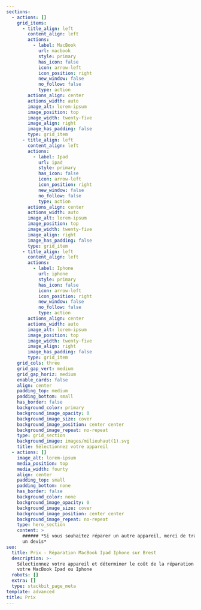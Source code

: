 ```yaml
---
sections:
  - actions: []
    grid_items:
      - title_align: left
        content_align: left
        actions:
          - label: MacBook
            url: macbook
            style: primary
            has_icon: false
            icon: arrow-left
            icon_position: right
            new_window: false
            no_follow: false
            type: action
        actions_align: center
        actions_width: auto
        image_alt: lorem-ipsum
        image_position: top
        image_width: twenty-five
        image_align: right
        image_has_padding: false
        type: grid_item
      - title_align: left
        content_align: left
        actions:
          - label: Ipad
            url: ipad
            style: primary
            has_icon: false
            icon: arrow-left
            icon_position: right
            new_window: false
            no_follow: false
            type: action
        actions_align: center
        actions_width: auto
        image_alt: lorem-ipsum
        image_position: top
        image_width: twenty-five
        image_align: right
        image_has_padding: false
        type: grid_item
      - title_align: left
        content_align: left
        actions:
          - label: Iphone
            url: iphone
            style: primary
            has_icon: false
            icon: arrow-left
            icon_position: right
            new_window: false
            no_follow: false
            type: action
        actions_align: center
        actions_width: auto
        image_alt: lorem-ipsum
        image_position: top
        image_width: twenty-five
        image_align: right
        image_has_padding: false
        type: grid_item
    grid_cols: three
    grid_gap_vert: medium
    grid_gap_horiz: medium
    enable_cards: false
    align: center
    padding_top: medium
    padding_bottom: small
    has_border: false
    background_color: primary
    background_image_opacity: 0
    background_image_size: cover
    background_image_position: center center
    background_image_repeat: no-repeat
    type: grid_section
    background_image: images/milieuhaut(1).svg
    title: Sélectionnez votre appareil
  - actions: []
    image_alt: lorem-ipsum
    media_position: top
    media_width: fourty
    align: center
    padding_top: small
    padding_bottom: none
    has_border: false
    background_color: none
    background_image_opacity: 0
    background_image_size: cover
    background_image_position: center center
    background_image_repeat: no-repeat
    type: hero_section
    content: >
      ###### *Si vous souhaitez réparer un autre appareil, merci de transmettre
      un devis*
seo:
  title: Prix - Réparation MacBook Ipad Iphone sur Brest
  description: >-
    Sélectionnez votre appareil et déterminer le coût de la réparation pour
    votre MacBook Ipad ou Iphone
  robots: []
  extra: []
  type: stackbit_page_meta
template: advanced
title: Prix
---
```

